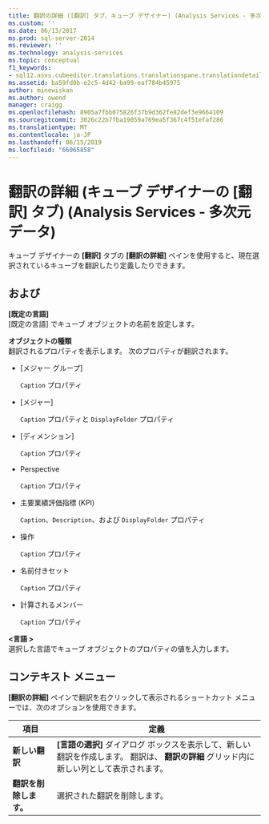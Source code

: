 ```yaml
---
title: 翻訳の詳細 ([翻訳] タブ、キューブ デザイナー) (Analysis Services - 多次元データ) |Microsoft Docs
ms.custom: ''
ms.date: 06/13/2017
ms.prod: sql-server-2014
ms.reviewer: ''
ms.technology: analysis-services
ms.topic: conceptual
f1_keywords:
- sql12.asvs.cubeeditor.translations.translationspane.translationdetails.f1
ms.assetid: ba59fd0b-e2c5-4d42-ba99-eaf784b45975
author: minewiskan
ms.author: owend
manager: craigg
ms.openlocfilehash: 8905a7fbb075826f37b9d362fe82def3e9664109
ms.sourcegitcommit: 3026c22b7fba19059a769ea5f367c4f51efaf286
ms.translationtype: MT
ms.contentlocale: ja-JP
ms.lasthandoff: 06/15/2019
ms.locfileid: "66065858"
---
```

# <a name="translation-details-translations-tab-cube-designer-analysis-services---multidimensional-data"></a>翻訳の詳細 (キューブ デザイナーの [翻訳] タブ) (Analysis Services - 多次元データ)
  キューブ デザイナーの **[翻訳]** タブの **[翻訳の詳細]** ペインを使用すると、現在選択されているキューブを翻訳したり定義したりできます。  
  
## <a name="options"></a>および  
 **[既定の言語]**  
 [既定の言語] でキューブ オブジェクトの名前を設定します。  
  
 **オブジェクトの種類**  
 翻訳されるプロパティを表示します。 次のプロパティが翻訳されます。  
  
-   [メジャー グループ]  
  
     `Caption` プロパティ  
  
-   [メジャー]  
  
     `Caption` プロパティと `DisplayFolder` プロパティ  
  
-   [ディメンション]  
  
     `Caption` プロパティ  
  
-   Perspective  
  
     `Caption` プロパティ  
  
-   主要業績評価指標 (KPI)  
  
     `Caption`、`Description`、および `DisplayFolder` プロパティ  
  
-   操作  
  
     `Caption` プロパティ  
  
-   名前付きセット  
  
     `Caption` プロパティ  
  
-   計算されるメンバー  
  
     `Caption` プロパティ  
  
 **\<言語 >**  
 選択した言語でキューブ オブジェクトのプロパティの値を入力します。  
  
## <a name="context-menu"></a>コンテキスト メニュー  
 **[翻訳の詳細]** ペインで翻訳を右クリックして表示されるショートカット メニューでは、次のオプションを使用できます。  
  
|項目|定義|  
|----------|----------------|  
|**新しい翻訳**|**[言語の選択]** ダイアログ ボックスを表示して、新しい翻訳を作成します。 翻訳は、 **翻訳の詳細** グリッド内に新しい列として表示されます。|  
|**翻訳を削除します。**|選択された翻訳を削除します。|  
  
  
